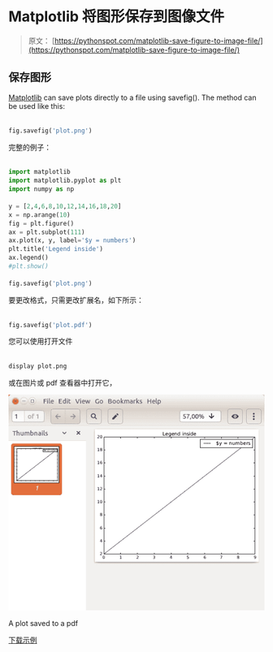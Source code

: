 # Matplotlib 将图形保存到图像文件

> 原文： [https://pythonspot.com/matplotlib-save-figure-to-image-file/](https://pythonspot.com/matplotlib-save-figure-to-image-file/)

## 保存图形

[Matplotlib](https://pythonspot.com/matplotlib/) can save plots directly to a file using savefig().
The method can be used like this:

```py

fig.savefig('plot.png')

```

完整的例子：

```py

import matplotlib
import matplotlib.pyplot as plt
import numpy as np

y = [2,4,6,8,10,12,14,16,18,20]
x = np.arange(10)
fig = plt.figure()
ax = plt.subplot(111)
ax.plot(x, y, label='$y = numbers')
plt.title('Legend inside')
ax.legend()
#plt.show()

fig.savefig('plot.png')

```

要更改格式，只需更改扩展名，如下所示：

```py

fig.savefig('plot.pdf')

```

您可以使用打开文件

```py

display plot.png

```

或在图片或 pdf 查看器中打开它，

![matplotlib-plot-save](img/fc1e1a56cd0872dc8e3ed3e671b21bfb.jpg)

A plot saved to a pdf

[下载示例](https://pythonspot.com/download-matplotlib-examples/)